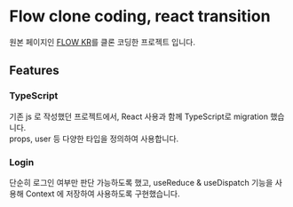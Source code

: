# Flow clone coding, react transition

원본 페이지인 [FLOW KR](https://flow.team/kr/index)를 클론 코딩한 프로젝트 입니다.

## Features

### TypeScript

   기존 js 로 작성했던 프로젝트에서, React 사용과 함께 TypeScript로 migration 했습니다.   
   props, user 등 다양한 타입을 정의하여 사용합니다.

### Login

단순히 로그인 여부만 판단 가능하도록 했고, useReduce & useDispatch 기능을 사용해 Context 에 저장하여 사용하도록 구현했습니다.
